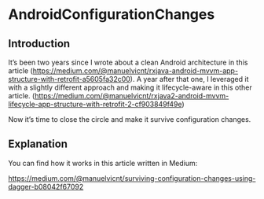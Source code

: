 # AndroidConfigurationChanges

## Introduction
It’s been two years since I wrote about a clean Android architecture in this article (https://medium.com/@manuelvicnt/rxjava-android-mvvm-app-structure-with-retrofit-a5605fa32c00). 
A year after that one, I leveraged it with a slightly different approach and making it lifecycle-aware in this other article. (https://medium.com/@manuelvicnt/rxjava2-android-mvvm-lifecycle-app-structure-with-retrofit-2-cf903849f49e) 

Now it’s time to close the circle and make it survive configuration changes.

## Explanation
You can find how it works in this article written in Medium:

https://medium.com/@manuelvicnt/surviving-configuration-changes-using-dagger-b08042f67092
